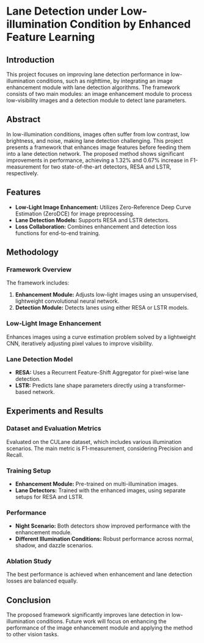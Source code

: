 # Lane Detection under Low-illumination Condition by Enhanced Feature Learning

## Introduction

This project focuses on improving lane detection performance in low-illumination conditions, such as nighttime, by integrating an image enhancement module with lane detection algorithms. The framework consists of two main modules: an image enhancement module to process low-visibility images and a detection module to detect lane parameters.

## Abstract

In low-illumination conditions, images often suffer from low contrast, low brightness, and noise, making lane detection challenging. This project presents a framework that enhances image features before feeding them into a lane detection network. The proposed method shows significant improvements in performance, achieving a 1.32% and 0.67% increase in F1-measurement for two state-of-the-art detectors, RESA and LSTR, respectively.

## Features

- **Low-Light Image Enhancement:** Utilizes Zero-Reference Deep Curve Estimation (ZeroDCE) for image preprocessing.
- **Lane Detection Models:** Supports RESA and LSTR detectors.
- **Loss Collaboration:** Combines enhancement and detection loss functions for end-to-end training.

## Methodology

### Framework Overview

The framework includes:
1. **Enhancement Module:** Adjusts low-light images using an unsupervised, lightweight convolutional neural network.
2. **Detection Module:** Detects lanes using either RESA or LSTR models.

### Low-Light Image Enhancement

Enhances images using a curve estimation problem solved by a lightweight CNN, iteratively adjusting pixel values to improve visibility.

### Lane Detection Model

- **RESA:** Uses a Recurrent Feature-Shift Aggregator for pixel-wise lane detection.
- **LSTR:** Predicts lane shape parameters directly using a transformer-based network.

## Experiments and Results

### Dataset and Evaluation Metrics

Evaluated on the CULane dataset, which includes various illumination scenarios. The main metric is F1-measurement, considering Precision and Recall.

### Training Setup

- **Enhancement Module:** Pre-trained on multi-illumination images.
- **Lane Detectors:** Trained with the enhanced images, using separate setups for RESA and LSTR.

### Performance

- **Night Scenario:** Both detectors show improved performance with the enhancement module.
- **Different Illumination Conditions:** Robust performance across normal, shadow, and dazzle scenarios.

### Ablation Study

The best performance is achieved when enhancement and lane detection losses are balanced equally.

## Conclusion

The proposed framework significantly improves lane detection in low-illumination conditions. Future work will focus on enhancing the performance of the image enhancement module and applying the method to other vision tasks.